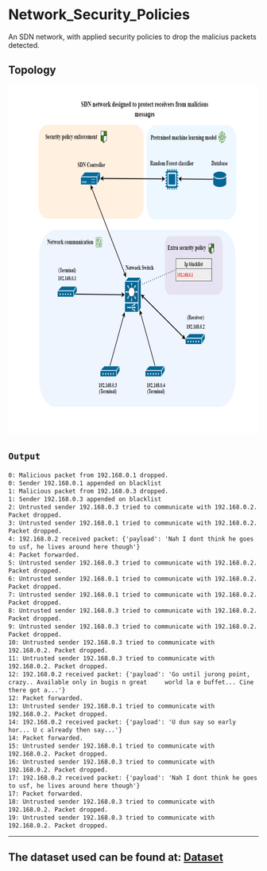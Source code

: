 # Network_Security_Policies
An SDN network, with applied security policies to drop the malicius packets detected.

## Topology
<p align="center">
  <img src="Topology/Architecture.png" alt="Network topology." width="700" height="700">
</p>

## `Output`

    0: Malicious packet from 192.168.0.1 dropped.
    0: Sender 192.168.0.1 appended on blacklist
    1: Malicious packet from 192.168.0.3 dropped.
    1: Sender 192.168.0.3 appended on blacklist
    2: Untrusted sender 192.168.0.3 tried to communicate with 192.168.0.2. Packet dropped.
    3: Untrusted sender 192.168.0.1 tried to communicate with 192.168.0.2. Packet dropped.
    4: 192.168.0.2 received packet: {'payload': 'Nah I dont think he goes to usf, he lives around here though'}
    4: Packet forwarded.
    5: Untrusted sender 192.168.0.3 tried to communicate with 192.168.0.2. Packet dropped.
    6: Untrusted sender 192.168.0.1 tried to communicate with 192.168.0.2. Packet dropped.
    7: Untrusted sender 192.168.0.1 tried to communicate with 192.168.0.2. Packet dropped.
    8: Untrusted sender 192.168.0.3 tried to communicate with 192.168.0.2. Packet dropped.
    9: Untrusted sender 192.168.0.3 tried to communicate with 192.168.0.2. Packet dropped.
    10: Untrusted sender 192.168.0.3 tried to communicate with 192.168.0.2. Packet dropped.
    11: Untrusted sender 192.168.0.3 tried to communicate with 192.168.0.2. Packet dropped.
    12: 192.168.0.2 received packet: {'payload': 'Go until jurong point, crazy.. Available only in bugis n great     world la e buffet... Cine there got a...'}
    12: Packet forwarded.
    13: Untrusted sender 192.168.0.1 tried to communicate with 192.168.0.2. Packet dropped.
    14: 192.168.0.2 received packet: {'payload': 'U dun say so early hor... U c already then say...'}
    14: Packet forwarded.
    15: Untrusted sender 192.168.0.1 tried to communicate with 192.168.0.2. Packet dropped.
    16: Untrusted sender 192.168.0.3 tried to communicate with 192.168.0.2. Packet dropped.
    17: 192.168.0.2 received packet: {'payload': 'Nah I dont think he goes to usf, he lives around here though'}
    17: Packet forwarded.
    18: Untrusted sender 192.168.0.3 tried to communicate with 192.168.0.2. Packet dropped.
    19: Untrusted sender 192.168.0.3 tried to communicate with 192.168.0.2. Packet dropped.
___

## The dataset used can be found at: __[Dataset](https://www.kaggle.com/code/priyankzz/spamclassifier/input)__
